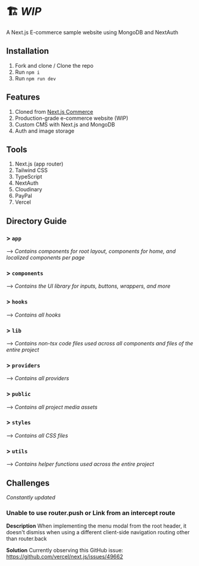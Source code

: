 # 🏗️ _WIP_

A Next.js E-commerce sample website using MongoDB and NextAuth

## Installation

1. Fork and clone / Clone the repo
2. Run `npm i`
3. Run `npm run dev`

## Features

1. Cloned from [Next.js Commerce](https://nextjs.org/commerce)
2. Production-grade e-commerce website (WIP)
3. Custom CMS with Next.js and MongoDB
4. Auth and image storage

## Tools

1. Next.js (app router)
2. Tailwind CSS
3. TypeScript
4. NextAuth
5. Cloudinary
6. PayPal
7. Vercel

## Directory Guide

### > `app`

--> _Contains components for root layout, components for home, and localized components per page_

### > `components`

--> _Contains the UI library for inputs, buttons, wrappers, and more_

### > `hooks`

--> _Contains all hooks_

### > `lib`

--> _Contains non-tsx code files used across all components and files of the entire project_

### > `providers`

--> _Contains all providers_

### > `public`

--> _Contains all project media assets_

### > `styles`

--> _Contains all CSS files_

### > `utils`

--> _Contains helper functions used across the entire project_

## Challenges

_Constantly updated_

### Unable to use router.push or Link from an intercept route

**Description**
When implementing the menu modal from the root header, it doesn't dismiss when using a different client-side navigation routing other than router.back

**Solution**
Currently observing this GitHub issue: https://github.com/vercel/next.js/issues/49662
